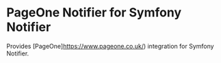 # PageOne Notifier for Symfony Notifier

Provides [PageOne]https://www.pageone.co.uk/) integration for Symfony Notifier.
